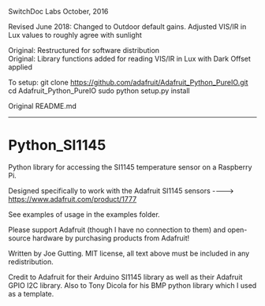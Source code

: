 

SwitchDoc Labs October, 2016

Revised June 2018:  Changed to Outdoor default gains.  Adjusted VIS/IR in Lux values to roughly agree with sunlight

Original:  Restructured for software distribution <BR>
Original:  Library functions added for reading VIS/IR in Lux with Dark Offset applied <BR>


To setup:
git clone https://github.com/adafruit/Adafruit_Python_PureIO.git
cd Adafruit_Python_PureIO
sudo python setup.py install

Original README.md


-------------------

Python_SI1145
=============

Python library for accessing the SI1145 temperature sensor on a Raspberry Pi.

Designed specifically to work with the Adafruit SI1145 sensors ----> https://www.adafruit.com/product/1777

See examples of usage in the examples folder.

Please support Adafruit (though I have no connection to them) and open-source hardware by purchasing products from Adafruit!

Written by Joe Gutting. MIT license, all text above must be included in any redistribution.

Credit to Adafruit for their Arduino SI1145 library as well as their Adafruit GPIO I2C library. Also to Tony Dicola for his BMP python library which I used as a template.
